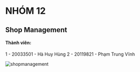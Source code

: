 # NHÓM 12

## Shop Management

#### Thành viên:
1 - 20033501 - Hà Huy Hùng
2 - 20119821 - Phạm Trung Vĩnh

![shopmanagement](https://github.com/iuh20033501/ShopManagement/assets/93374471/9ef0704f-5762-427d-bd6b-11a60427d137)



